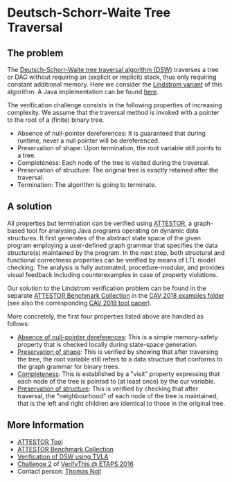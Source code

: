 # Deutsch-Schorr-Waite Tree Traversal 

## The problem

The [Deutsch-Schorr-Waite tree traversal algorithm (DSW)](https://doi.org/10.1145/363534.363554) traverses a tree or DAG without requiring an (explicit or implicit) stack, thus only requiring constant additional memory.
Here we consider the [Lindstrom variant](https://doi.org/10.1016/0020-0190(73)90012-4) of this algorithm. 
A Java implementation can be found [here](lindstrom.java).

The verification challenge consists in the following properties of increasing complexity. We assume that the traversal method is invoked with a pointer to the root of a (finite) binary tree.

* Absence of null-pointer dereferences: It is guaranteed that during runtime, never a null pointer will be dereferenced.
* Preservation of shape: Upon termination, the root variable still points to a tree.
* Completeness: Each node of the tree is visited during the traversal.
* Preservation of structure: The original tree is exactly retained after the traversal.
* Termination: The algorithm is going to terminate.

## A solution

All properties but termination can be verified using [ATTESTOR](https://github.com/moves-rwth/attestor), a graph-based tool for analysing Java programs operating on dynamic data structures. It first generates of the abstract state space of the given program employing a user-defined graph grammar that specifies the data structure(s) maintained by the program. In the next step, both structural and functional correctness properties can be verified by means of LTL model checking. The analysis is fully automated, procedure-modular, and provides visual feedback including counterexamples in case of property violations.

Our solution to the Lindstrom verification problem can be found in the separate [ATTESTOR Benchmark Collection](https://github.com/moves-rwth/attestor-examples) in the [CAV 2018 examples folder](https://github.com/moves-rwth/attestor-examples/tree/master/CAV2018Examples/configuration) (see also the corresponding [CAV 2018 tool paper](https://doi.org/10.1007/978-3-319-96142-2_1)).

More concretely, the first four properties listed above are handled as follows:

* [Absence of null-pointer dereferences](https://github.com/moves-rwth/attestor-examples/blob/master/CAV2018Examples/configuration/settings/lindstromTreeTraversal_M.attestor): This is a simple memory-safety property that is checked locally during state-space generation.
* [Preservation of shape](https://github.com/moves-rwth/attestor-examples/blob/master/CAV2018Examples/configuration/settings/lindstromTreeTraversal_S.attestor): This is verified by showing that after traversing the tree, the root variable still refers to a data structure that conforms to the graph grammar for binary trees.
* [Completeness](https://github.com/moves-rwth/attestor-examples/blob/master/CAV2018Examples/configuration/settings/lindstromTreeTraversal_V.attestor): This is established by a "visit" property expressing that each node of the tree is pointed to (at least once) by the cur variable.
* [Preservation of structure](https://github.com/moves-rwth/attestor-examples/blob/master/CAV2018Examples/configuration/settings/lindstromTreeTraversal_N.attestor): This is verified by checking that after traversal, the "neighbourhood" of each node of the tree is maintained, that is the left and right children are identical to those in the original tree.

## More Information

* [ATTESTOR Tool](https://github.com/moves-rwth/attestor)
* [ATTESTOR Benchmark Collection](https://github.com/moves-rwth/attestor-examples)
* [Verification of DSW using TVLA](https://doi.org/10.1007/11823230_17)
* [Challenge 2](https://docs.google.com/document/d/1TvvoRovDQtmuXth6vcWtUNCQCNmzZO9X_DdcxM9aXbQ/edit?usp=drive_web) of [VerifyThis @ ETAPS 2016](http://etaps2016.verifythis.org/)
* Contact person: [Thomas Noll](https://moves.rwth-aachen.de/people/noll/)
